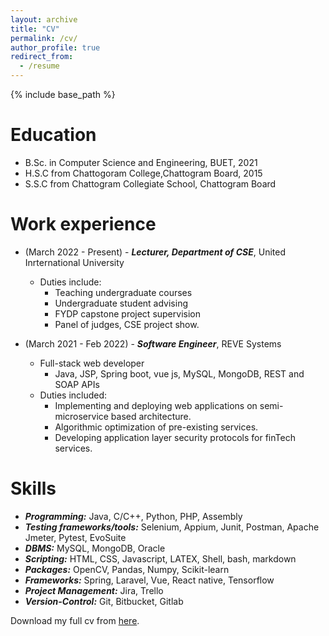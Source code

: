 ```yaml
---
layout: archive
title: "CV"
permalink: /cv/
author_profile: true
redirect_from:
  - /resume
---
```


{% include base_path %}

Education
======
* B.Sc. in Computer Science and Engineering, BUET, 2021
* H.S.C from Chattogoram College,Chattogram Board, 2015
* S.S.C from Chattogram Collegiate School, Chattogram Board

Work experience
======
* (March 2022 - Present) -
   ***Lecturer, Department of CSE***, United Inrternational University
  * Duties include:
    * Teaching undergraduate courses
    * Undergraduate student advising
    * FYDP capstone project supervision
    * Panel of judges, CSE project show.

* (March 2021 -  Feb 2022) -
   ***Software Engineer***, REVE Systems
  * Full-stack web developer
    * Java, JSP, Spring boot, vue js, MySQL, MongoDB, REST and SOAP APIs
  * Duties included:
      * Implementing and deploying web applications on semi-microservice based architecture.
      * Algorithmic optimization of pre-existing services.
      * Developing application layer security protocols for finTech services.
  
Skills
======
* ***Programming:*** Java, C/C++, Python, PHP, Assembly
* ***Testing frameworks/tools:*** Selenium, Appium, Junit, Postman, Apache Jmeter, Pytest, EvoSuite
* ***DBMS:*** MySQL, MongoDB, Oracle
* ***Scripting:*** HTML, CSS, Javascript, LATEX, Shell, bash, markdown
* ***Packages:*** OpenCV, Pandas, Numpy, Scikit-learn
* ***Frameworks:*** Spring, Laravel, Vue, React native, Tensorflow
* ***Project Management:*** Jira, Trello
* ***Version-Control:*** Git, Bitbucket, Gitlab
    

<!--
Publications
======
  <ul>{% for post in site.publications %}
    {% include archive-single-cv.html %}
  {% endfor %}</ul>
  
Talks
======
  <ul>{% for post in site.talks %}
    {% include archive-single-talk-cv.html %}
  {% endfor %}</ul>
  
Teaching
======
  <ul>{% for post in site.teaching %}
    {% include archive-single-cv.html %}
  {% endfor %}</ul>
  
Co-Curricular Activities -->

Download my full cv from <a id="raw-url" href="http://mahim05078.github.io/files/AcademicCV.pdf">here</a>.

